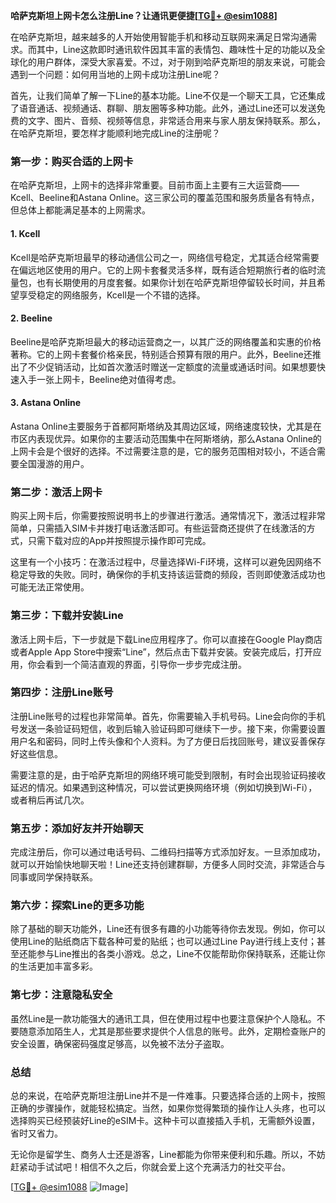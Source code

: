 **哈萨克斯坦上网卡怎么注册Line？让通讯更便捷[[TG💪+ @esim1088](https://t.me/s/esim1088)]**

在哈萨克斯坦，越来越多的人开始使用智能手机和移动互联网来满足日常沟通需求。而其中，Line这款即时通讯软件因其丰富的表情包、趣味性十足的功能以及全球化的用户群体，深受大家喜爱。不过，对于刚到哈萨克斯坦的朋友来说，可能会遇到一个问题：如何用当地的上网卡成功注册Line呢？

首先，让我们简单了解一下Line的基本功能。Line不仅是一个聊天工具，它还集成了语音通话、视频通话、群聊、朋友圈等多种功能。此外，通过Line还可以发送免费的文字、图片、音频、视频等信息，非常适合用来与家人朋友保持联系。那么，在哈萨克斯坦，要怎样才能顺利地完成Line的注册呢？

### **第一步：购买合适的上网卡**

在哈萨克斯坦，上网卡的选择非常重要。目前市面上主要有三大运营商——Kcell、Beeline和Astana Online。这三家公司的覆盖范围和服务质量各有特点，但总体上都能满足基本的上网需求。

#### **1. Kcell**
Kcell是哈萨克斯坦最早的移动通信公司之一，网络信号稳定，尤其适合经常需要在偏远地区使用的用户。它的上网卡套餐灵活多样，既有适合短期旅行者的临时流量包，也有长期使用的月度套餐。如果你计划在哈萨克斯坦停留较长时间，并且希望享受稳定的网络服务，Kcell是一个不错的选择。

#### **2. Beeline**
Beeline是哈萨克斯坦最大的移动运营商之一，以其广泛的网络覆盖和实惠的价格著称。它的上网卡套餐价格亲民，特别适合预算有限的用户。此外，Beeline还推出了不少促销活动，比如首次激活时赠送一定额度的流量或通话时间。如果想要快速入手一张上网卡，Beeline绝对值得考虑。

#### **3. Astana Online**
Astana Online主要服务于首都阿斯塔纳及其周边区域，网络速度较快，尤其是在市区内表现优异。如果你的主要活动范围集中在阿斯塔纳，那么Astana Online的上网卡会是个很好的选择。不过需要注意的是，它的服务范围相对较小，不适合需要全国漫游的用户。

### **第二步：激活上网卡**

购买上网卡后，你需要按照说明书上的步骤进行激活。通常情况下，激活过程非常简单，只需插入SIM卡并拨打电话激活即可。有些运营商还提供了在线激活的方式，只需下载对应的App并按照提示操作即可完成。

这里有一个小技巧：在激活过程中，尽量选择Wi-Fi环境，这样可以避免因网络不稳定导致的失败。同时，确保你的手机支持该运营商的频段，否则即使激活成功也可能无法正常使用。

### **第三步：下载并安装Line**

激活上网卡后，下一步就是下载Line应用程序了。你可以直接在Google Play商店或者Apple App Store中搜索“Line”，然后点击下载并安装。安装完成后，打开应用，你会看到一个简洁直观的界面，引导你一步步完成注册。

### **第四步：注册Line账号**

注册Line账号的过程也非常简单。首先，你需要输入手机号码。Line会向你的手机号发送一条验证码短信，收到后输入验证码即可继续下一步。接下来，你需要设置用户名和密码，同时上传头像和个人资料。为了方便日后找回账号，建议妥善保存好这些信息。

需要注意的是，由于哈萨克斯坦的网络环境可能受到限制，有时会出现验证码接收延迟的情况。如果遇到这种情况，可以尝试更换网络环境（例如切换到Wi-Fi），或者稍后再试几次。

### **第五步：添加好友并开始聊天**

完成注册后，你可以通过电话号码、二维码扫描等方式添加好友。一旦添加成功，就可以开始愉快地聊天啦！Line还支持创建群聊，方便多人同时交流，非常适合与同事或同学保持联系。

### **第六步：探索Line的更多功能**

除了基础的聊天功能外，Line还有很多有趣的小功能等待你去发现。例如，你可以使用Line的贴纸商店下载各种可爱的贴纸；也可以通过Line Pay进行线上支付；甚至还能参与Line推出的各类小游戏。总之，Line不仅能帮助你保持联系，还能让你的生活更加丰富多彩。

### **第七步：注意隐私安全**

虽然Line是一款功能强大的通讯工具，但在使用过程中也要注意保护个人隐私。不要随意添加陌生人，尤其是那些要求提供个人信息的账号。此外，定期检查账户的安全设置，确保密码强度足够高，以免被不法分子盗取。

### **总结**

总的来说，在哈萨克斯坦注册Line并不是一件难事。只要选择合适的上网卡，按照正确的步骤操作，就能轻松搞定。当然，如果你觉得繁琐的操作让人头疼，也可以选择购买已经预装好Line的eSIM卡。这种卡可以直接插入手机，无需额外设置，省时又省力。

无论你是留学生、商务人士还是游客，Line都能为你带来便利和乐趣。所以，不妨赶紧动手试试吧！相信不久之后，你就会爱上这个充满活力的社交平台。

[[TG💪+ @esim1088](https://t.me/s/esim1088) ![Image](https://i.postimg.cc/4NQfJmqS/Snipaste-2025-05-13-00-14-12.png)]